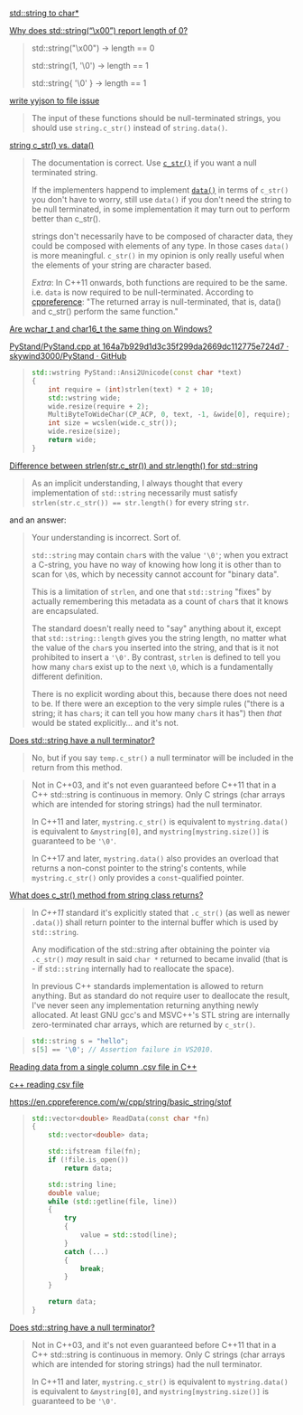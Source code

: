 [std::string to char*](https://stackoverflow.com/questions/7352099/stdstring-to-char)

[Why does std::string(“\x00”) report length of 0?](https://stackoverflow.com/questions/48255276/why-does-stdstring-x00-report-length-of-0)

> std::string("\x00") -> length == 0
> 
> std::string(1, '\0') -> length == 1
> 
> std::string{ '\0' } -> length == 1

[write yyjson to file issue](https://github.com/ibireme/yyjson/issues/50)

> The input of these functions should be null-terminated strings,
>  you should use `string.c_str()` instead of `string.data()`.

[string c_str() vs. data()](https://stackoverflow.com/questions/194634/string-c-str-vs-data)

> The documentation is correct. Use [`c_str()`](http://en.cppreference.com/w/cpp/string/basic_string/c_str) if you want a null terminated string.
> 
> If the implementers happend to implement [`data()`](http://en.cppreference.com/w/cpp/string/basic_string/data) in terms of `c_str()` you don't have to worry, still use `data()` if you don't need the string to be null terminated, in some implementation it may turn out to perform better than c_str().
> 
> strings don't necessarily have to be composed of character data, they could be composed with elements of any type. In those cases `data()` is more meaningful. `c_str()` in my opinion is only really useful when the elements of your string are character based.
> 
> *Extra*: In C++11 onwards, both functions are required to be the same. i.e. `data` is now required to be null-terminated.  According to [cppreference](http://en.cppreference.com/w/cpp/string/basic_string/data): "The returned array is null-terminated, that is, data() and c_str() perform the same function."

[Are wchar_t and char16_t the same thing on Windows?](https://stackoverflow.com/questions/53293159/are-wchar-t-and-char16-t-the-same-thing-on-windows)

[PyStand/PyStand.cpp at 164a7b929d1d3c35f299da2669dc112775e724d7 · skywind3000/PyStand · GitHub](https://github.com/skywind3000/PyStand/blob/164a7b929d1d3c35f299da2669dc112775e724d7/PyStand.cpp#L68-L77)

> ```cpp
> std::wstring PyStand::Ansi2Unicode(const char *text)
> {
>     int require = (int)strlen(text) * 2 + 10;
>     std::wstring wide;
>     wide.resize(require + 2);
>     MultiByteToWideChar(CP_ACP, 0, text, -1, &wide[0], require);
>     int size = wcslen(wide.c_str());
>     wide.resize(size);
>     return wide;
> }
> ```

[Difference between strlen(str.c_str()) and str.length() for std::string](https://stackoverflow.com/questions/29302073/difference-between-strlenstr-c-str-and-str-length-for-stdstring)

> As an implicit understanding, I always thought that every implementation of `std::string` necessarily must satisfy `strlen(str.c_str()) == str.length()` for every string `str`.

and an answer:

> Your understanding is incorrect. Sort of.
> 
> `std::string` may contain `char`s with the value `'\0'`; when you extract a C-string, you have no way of knowing how long it is other than to scan for `\0`s, which by necessity cannot account for "binary data".
> 
> This is a limitation of `strlen`, and one that `std::string` "fixes" by actually remembering this metadata as a count of `char`s that it knows are encapsulated.
> 
> The standard doesn't really need to "say" anything about it, except that `std::string::length` gives you the string length, no matter what the value of the `char`s you inserted into the string, and that is it not prohibited to insert a `'\0'`. By contrast, `strlen` is defined to tell you how many `char`s exist up to the next `\0`, which is a fundamentally different definition.
> 
> There is no explicit wording about this, because there does not need 
> to be. If there were an exception to the very simple rules ("there is a 
> string; it has `char`s; it can tell you how many `char`s it has") then *that* would be stated explicitly… and it's not.

[Does std::string have a null terminator?](https://stackoverflow.com/questions/11752705/does-stdstring-have-a-null-terminator)

> No, but if you say `temp.c_str()` a null terminator will be included in the return from this method.

> Not in C++03, and it's not even guaranteed before C++11 that in a C++
>  std::string is continuous in memory. Only C strings (char arrays which 
> are intended for storing strings) had the null terminator.
> 
> In C++11 and later, `mystring.c_str()` is equivalent to `mystring.data()` is equivalent to `&mystring[0]`, and `mystring[mystring.size()]` is guaranteed to be `'\0'`.
> 
> In C++17 and later, `mystring.data()` also provides an overload that returns a non-const pointer to the string's contents, while `mystring.c_str()` only provides a `const`-qualified pointer.

[What does c_str() method from string class returns?](https://stackoverflow.com/questions/17402980/what-does-c-str-method-from-string-class-returns)

> In *C++11* standard it's explicitly stated that `.c_str()` (as well as newer `.data()`) shall return pointer to the internal buffer which is used by `std::string`.
> 
> Any modification of the std::string after obtaining the pointer via `.c_str()` *may* result in said `char *` returned to became invalid (that is - if `std::string` internally had to reallocate the space).
> 
> In previous C++ standards implementation is allowed to return 
> anything. But as standard do not require user to deallocate the result, 
> I've never seen any implementation returning anything newly allocated. 
> At least GNU gcc's and MSVC++'s STL string are internally 
> zero-terminated char arrays, which are returned by `c_str()`.

> ```cpp
> std::string s = "hello";
> s[5] == '\0'; // Assertion failure in VS2010.
> ```


[Reading data from a single column .csv file in C++](https://stackoverflow.com/questions/32635244/reading-data-from-a-single-column-csv-file-in-c)

[c++ reading csv file](https://stackoverflow.com/questions/19936483/c-reading-csv-file/19936571#19936571)

https://en.cppreference.com/w/cpp/string/basic_string/stof

> ```cpp
> std::vector<double> ReadData(const char *fn)
> {
>     std::vector<double> data;
>
>     std::ifstream file(fn);
>     if (!file.is_open())
>         return data;
>
>     std::string line;
>     double value;
>     while (std::getline(file, line))
>     {
>         try
>         {
>             value = std::stod(line);
>         }
>         catch (...)
>         {
>             break;
>         }
>     }
>
>     return data;
> }
> ```

[Does std::string have a null terminator?](https://stackoverflow.com/questions/11752705/does-stdstring-have-a-null-terminator)

> Not in C++03, and it's not even guaranteed before C++11 that in a C++ std::string is continuous in memory. Only C strings (char arrays which  are intended for storing strings) had the null terminator.
>
> In C++11 and later, `mystring.c_str()` is equivalent to `mystring.data()` is equivalent to `&mystring[0]`, and `mystring[mystring.size()]` is guaranteed to be `'\0'`.
